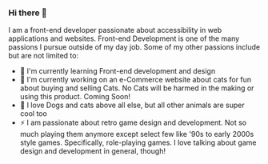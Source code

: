 ### Hi there 👋

I am a front-end developer passionate about accessibility in web applications and websites. Front-end Development is one of the many passions I pursue outside of my day job. Some of my other passions include but are not limited to:

- 🌱 I'm currently learning Front-end development and design
- 🔭 I'm currently working on an e-Commerce website about cats for fun about buying and selling Cats. No Cats will be harmed in the making or using this product. Coming Soon!
- 🐶 I love Dogs and cats above all else, but all other animals are super cool too
- ⚡ I am passionate about retro game design and development. Not so much playing them anymore except select few like '90s to early 2000s style games. Specifically, role-playing games. I love talking about game design and development in general, though!
<!--
**PLyn/PLyn** is a ✨ _special_ ✨ repository because its `README.md` (this file) appears on your GitHub profile.

Here are some ideas to get you started:

- 🔭 I’m currently working on ...
- 🌱 I’m currently learning ...
- 👯 I’m looking to collaborate on ...
- 🤔 I’m looking for help with ...
- 💬 Ask me about ...
- 📫 How to reach me: ...
- 😄 Pronouns: ...
- ⚡ Fun fact: ...
-->
